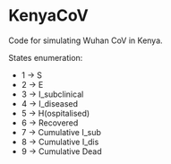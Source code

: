 # KenyaCoV

Code for simulating Wuhan CoV in Kenya.

States enumeration:
* 1 -> S
* 2 -> E
* 3 -> I_subclinical
* 4 -> I_diseased
* 5 -> H(ospitalised)
* 6 -> Recovered
* 7 -> Cumulative I_sub
* 8 -> Cumulative I_dis
* 9 -> Cumulative Dead
